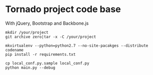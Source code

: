 # Tornado project code base

With jQuery, Bootstrap and Backbone.js


    mkdir /your/project
    git archive zero|tar -x -C /your/project

    mkvirtualenv --python=python2.7 --no-site-pacakges --distribute codename
    pip install -r requirements.txt

    cp local_conf.py.sample local_conf.py
    python main.py --debug
